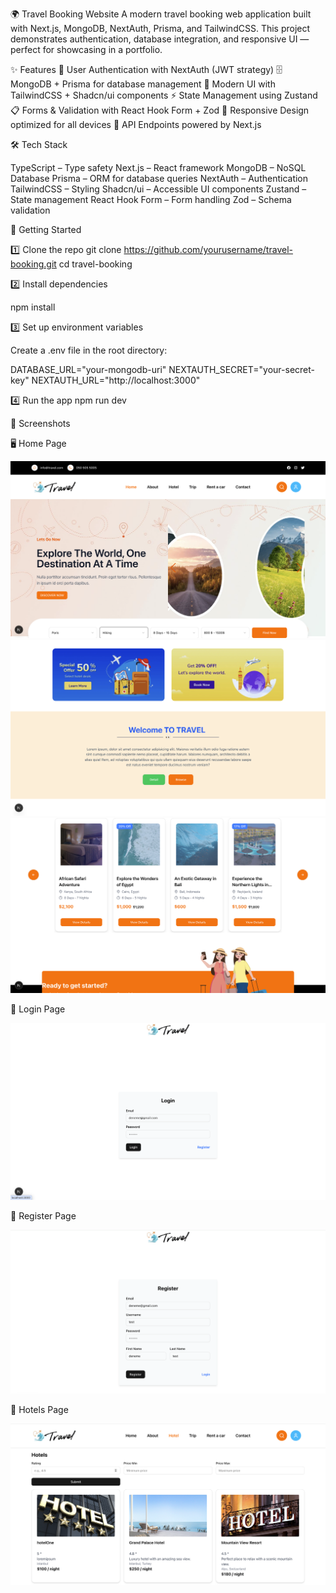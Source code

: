🌍 Travel Booking Website
A modern travel booking web application built with Next.js, MongoDB, NextAuth, Prisma, and TailwindCSS.
This project demonstrates authentication, database integration, and responsive UI — perfect for showcasing in a portfolio.

✨ Features
🔐 User Authentication with NextAuth (JWT strategy)
🗄️ MongoDB + Prisma for database management
🎨 Modern UI with TailwindCSS + Shadcn/ui components
⚡ State Management using Zustand
📋 Forms & Validation with React Hook Form + Zod
📱 Responsive Design optimized for all devices
🚀 API Endpoints powered by Next.js

🛠️ Tech Stack

TypeScript – Type safety
Next.js – React framework
MongoDB – NoSQL Database
Prisma – ORM for database queries
NextAuth – Authentication
TailwindCSS – Styling
Shadcn/ui – Accessible UI components
Zustand – State management
React Hook Form – Form handling
Zod – Schema validation


🚀 Getting Started

1️⃣ Clone the repo
git clone https://github.com/yourusername/travel-booking.git
cd travel-booking

2️⃣ Install dependencies

npm install

3️⃣ Set up environment variables

Create a .env file in the root directory:

DATABASE_URL="your-mongodb-uri"
NEXTAUTH_SECRET="your-secret-key"
NEXTAUTH_URL="http://localhost:3000"

4️⃣ Run the app
npm run dev

📸 Screenshots

🖥️ Home Page

![Homepage1](assets/homepage.png)
![Homepage2](assets/homepage2.png)
![Homepage3](assets/homepage3.png)

🔐 Login Page

![Loginpage](assets/loginpage.png)

🔐 Register Page

![Registerpage](assets/registerpage.png)

🏨 Hotels Page

![Hotelspage](assets/hotelspage.png)



